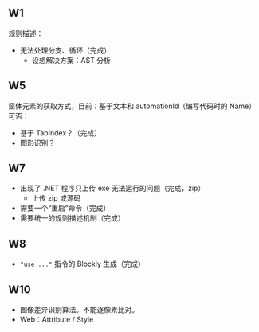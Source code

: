 ## W1

规则描述：
- 无法处理分支、循环（完成）
    - 设想解决方案：AST 分析

## W5

窗体元素的获取方式，目前：基于文本和 automationId（编写代码时的 Name）
可否：
  - 基于 TabIndex？（完成）
  - 图形识别？

## W7

- 出现了 .NET 程序只上传 exe 无法运行的问题（完成，zip）
  - 上传 zip 或源码
- 需要一个“重启”命令（完成）
- 需要统一的规则描述机制（完成）

## W8

- `"use ..."` 指令的 Blockly 生成（完成）

## W10

- 图像差异识别算法。不能逐像素比对。
- Web：Attribute / Style
